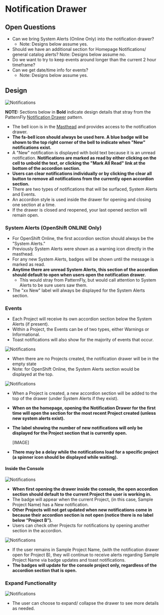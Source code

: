 # Notification Drawer

## Open Questions
- Can we bring System Alerts (Online Only) into the notification drawer?
  - Note: Designs below assume yes.
- Should we have an additional section for Homepage Notifications/ general catalog alerts?
  Note: Designs below assume no.
- Do we want to try to keep events around longer than the current 2 hour timeframe?
- Can we get date/time info for events?
  - Note: Designs below assume yes.

## Design

![Notifications](img/Catalog_Drawer-1.png)

**NOTE:** Sections below in **Bold** indicate design details that stray from the PatternFly [Notification Drawer](http://www.patternfly.org/pattern-library/communication/notification-drawer/) pattern.

- The bell icon is in the [Masthead](http://openshift.github.io/openshift-origin-design/web-console/4-patterns/masthead) and provides access to the notification drawer.
- **The fa-bell icon should always be used here. A blue badge will be shown to the top right corner of the bell to indicate when "New" notifications exist.**
- A "New" notification is displayed with bold text because it is an unread notification. **Notifications are marked as read by either clicking on the cell to unbold the text, or clicking the "Mark All Read" link at the bottom of the accordion section.**
- **Users can clear notifications individually or by clicking the clear all button to remove all notifications from the currently open accordion section.**
- There are two types of notifications that will be surfaced, System Alerts and Events.
- An accordion style is used inside the drawer for opening and closing one section at a time.
- If the drawer is closed and reopened, your last opened section will remain open.

### System Alerts (OpenShift ONLINE Only)
- For OpenShift Online, the first accordion section should always be the "System Alerts."
- Previously System Alerts were shown as a warning icon directly in the masthead.
- For any new System Alerts, badges will be shown until the message is marked as read.
- **Anytime there are unread System Alerts, this section of the accordion should default to open when users open the notification drawer.**
  - This would stray from PatternFly, but would call attention to System Alerts to be sure users saw them.
- The "xx New" label will always be displayed for the System Alerts section.

### Events
- Each Project will receive its own accordion section below the System Alerts (if present).
- Within a Project, the Events can be of two types, either Warnings or Informational.
- Toast notifications will also show for the majority of events that occur.

![Notifications](img/Catalog_Drawer-3.png)
- When there are no Projects created, the notification drawer will be in the empty state
- Note: for OpenShift Online, the System Alerts section would be displayed at the top.

![Notifications](img/Catalog_Drawer-4.png)
- When a Project is created, a new accordion section will be added to the top of the drawer (under System Alerts if they exist).
- **When on the homepage, opening the Notification Drawer for the first time will open the section for the most recent Project created (unless new system alerts exist).**
- **The label showing the number of new notifications will only be displayed for the Project section that is currently open.**

  [IMAGE]
- **There may be a delay while the notifications load for a specific project (a spinner icon should be displayed while waiting).**

#### Inside the Console

![Notifications](img/Console_Drawer-1.png)
- **When first opening the drawer inside the console, the open accordion section should default to the current Project the user is working in.**
- The badge will appear when the current Project, (in this case, Sample Project Name) has a New notification.
- **Other Projects will not get updated when new notifications come in because their accordion section is not open (notice there is no label below “Project B”).**
- Users can check other Projects for notifications by opening another section in the accordion.

![Notifications](img/Console_Drawer-2.png)
- If the user remains in Sample Project Name, (with the notification drawer open for Project B), they will continue to receive alerts regarding Sample Project Name via badge updates and toast notifications.
- **The badges will update for the console project only, regardless of the accordion section that is open.**


### Expand Functionality  

![Notifications](img/Catalog_Drawer-2.png)

- The user can choose to expand/ collapse the drawer to see more details as needed.
